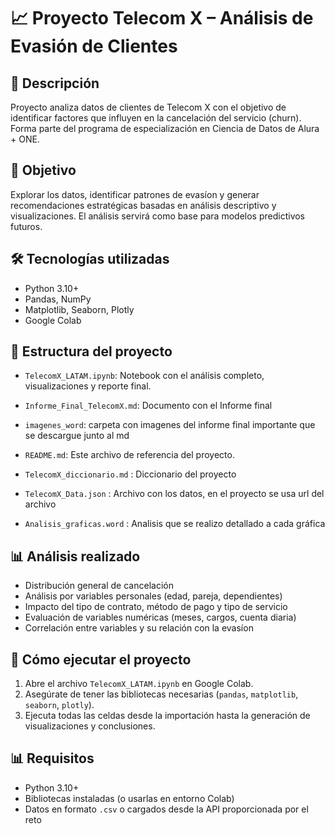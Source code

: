 # 📈 Proyecto Telecom X – Análisis de Evasión de Clientes

## 🚀 Descripción
Proyecto analiza datos de clientes de Telecom X con el objetivo de identificar factores que influyen en la cancelación del servicio (churn). Forma parte del programa de especialización en Ciencia de Datos de Alura + ONE.

## 🔬 Objetivo
Explorar los datos, identificar patrones de evasíon y generar recomendaciones estratégicas basadas en análisis descriptivo y visualizaciones. El análisis servirá como base para modelos predictivos futuros.

## 🛠️ Tecnologías utilizadas
- Python 3.10+
- Pandas, NumPy
- Matplotlib, Seaborn, Plotly
- Google Colab

## 📁 Estructura del proyecto
- `TelecomX_LATAM.ipynb`: Notebook con el análisis completo, visualizaciones y reporte final.
- `Informe_Final_TelecomX.md`: Documento con el Informe final
- `imagenes_word`: carpeta con imagenes del informe final importante que se descargue junto al md
- `README.md`: Este archivo de referencia del proyecto.

- `TelecomX_diccionario.md` : Diccionario del proyecto
- `TelecomX_Data.json` : Archivo con los datos, en el proyecto se usa url del archivo 
- `Analisis_graficas.word` : Analisis que se realizo detallado a cada gráfica

## 📊 Análisis realizado
- Distribución general de cancelación
- Análisis por variables personales (edad, pareja, dependientes)
- Impacto del tipo de contrato, método de pago y tipo de servicio
- Evaluación de variables numéricas (meses, cargos, cuenta diaria)
- Correlación entre variables y su relación con la evasíon


## 🔧 Cómo ejecutar el proyecto
1. Abre el archivo `TelecomX_LATAM.ipynb` en Google Colab.
2. Asegúrate de tener las bibliotecas necesarias (`pandas`, `matplotlib`, `seaborn`, `plotly`).
3. Ejecuta todas las celdas desde la importación hasta la generación de visualizaciones y conclusiones.

## 📊 Requisitos
- Python 3.10+
- Bibliotecas instaladas (o usarlas en entorno Colab)
- Datos en formato `.csv` o cargados desde la API proporcionada por el reto



